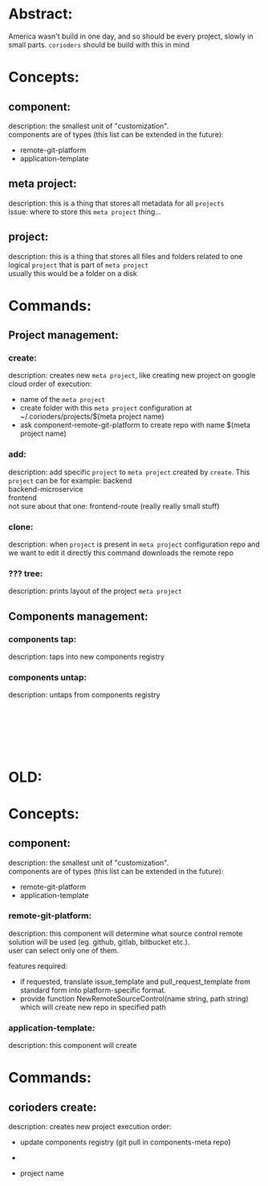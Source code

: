 # Abstract:

America wasn't build in one day, and so should be every project, slowly in small parts. `corioders` should be build with this in mind

# Concepts:

## component:

description: the smallest unit of "customization".  
components are of types (this list can be extended in the future):

- remote-git-platform
- application-template

## meta project:

description: this is a thing that stores all metadata for all `projects`  
issue: where to store this `meta project` thing...

## project:

description: this is a thing that stores all files and folders related to one logical `project` that is part of `meta project`  
usually this would be a folder on a disk

# Commands:

## Project management:

### create:

description: creates new `meta project`, like creating new project on google cloud
order of execution:

- name of the `meta project`
- create folder with this `meta project` configuration at ~/.corioders/projects/$(meta project name)
- ask component-remote-git-platform to create repo with name $(meta project name)

### add:

description: add specific `project` to `meta project` created by `create`. This `project` can be for example:
backend  
backend-microservice  
frontend  
not sure about that one: frontend-route (really really small stuff)

### clone:

description: when `project` is present in `meta project` configuration repo and we want to edit it directly this command downloads the remote repo

### ??? tree:

description: prints layout of the project `meta project`

## Components management:

### components tap:

description: taps into new components registry

### components untap:

description: untaps from components registry

<br><br><br><br><br>

# OLD:

# Concepts:

## component:

description: the smallest unit of "customization".  
components are of types (this list can be extended in the future):

- remote-git-platform
- application-template

### remote-git-platform:

description: this component will determine what source control remote solution will be used (eg. github, gitlab, bitbucket etc.).  
user can select only one of them.

features required:

- if requested, translate issue_template and pull_request_template from standard form into platform-specific format.
- provide function NewRemoteSourceControl(name string, path string) which will create new repo in specified path

### application-template:

description: this component will create

# Commands:

## corioders create:

description: creates new project
execution order:

- update components registry (git pull in components-meta repo)
-

- project name
